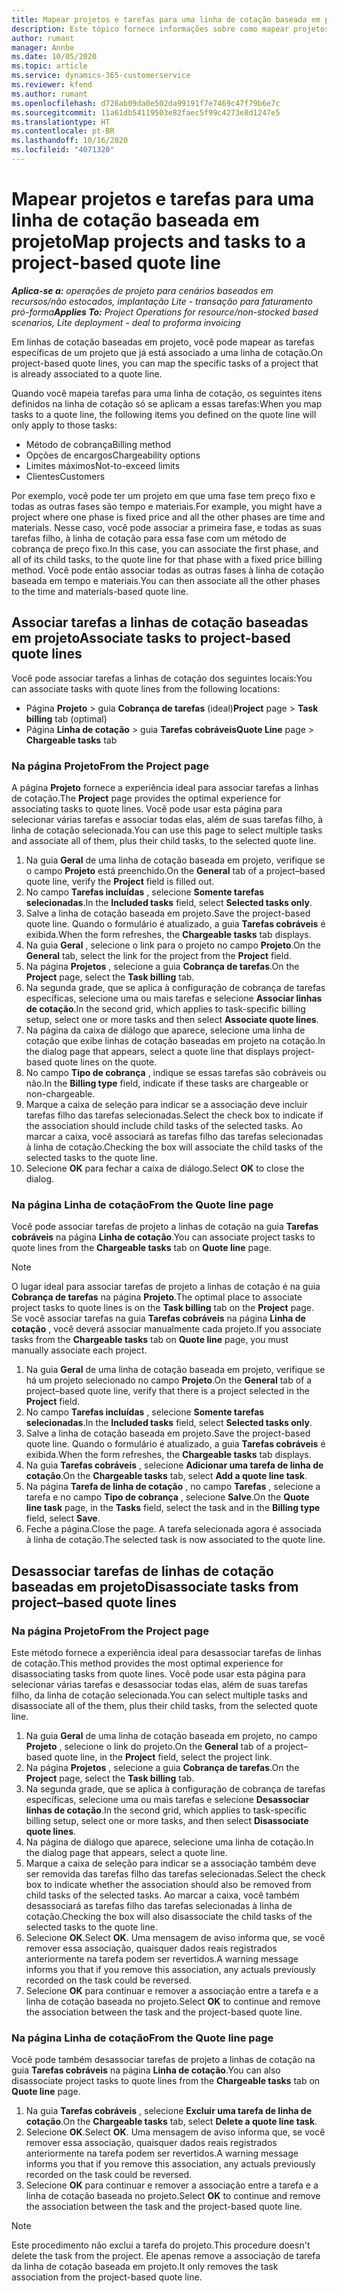 ```yaml
---
title: Mapear projetos e tarefas para uma linha de cotação baseada em projeto
description: Este tópico fornece informações sobre como mapear projetos e tarefas para uma linha de tarefa baseada em projeto.
author: rumant
manager: Annbe
ms.date: 10/05/2020
ms.topic: article
ms.service: dynamics-365-customerservice
ms.reviewer: kfend
ms.author: rumant
ms.openlocfilehash: d726ab09da0e502da99191f7e7469c47f79b6e7c
ms.sourcegitcommit: 11a61db54119503e82faec5f99c4273e8d1247e5
ms.translationtype: HT
ms.contentlocale: pt-BR
ms.lasthandoff: 10/16/2020
ms.locfileid: "4071320"
---
```

# <a name="map-projects-and-tasks-to-a-project-based-quote-line"></a><span data-ttu-id="82f60-103">Mapear projetos e tarefas para uma linha de cotação baseada em projeto</span><span class="sxs-lookup"><span data-stu-id="82f60-103">Map projects and tasks to a project-based quote line</span></span>

<span data-ttu-id="82f60-104">_**Aplica-se a:** operações de projeto para cenários baseados em recursos/não estocados, implantação Lite - transação para faturamento pró-forma_</span><span class="sxs-lookup"><span data-stu-id="82f60-104">_**Applies To:** Project Operations for resource/non-stocked based scenarios, Lite deployment - deal to proforma invoicing_</span></span>

<span data-ttu-id="82f60-105">Em linhas de cotação baseadas em projeto, você pode mapear as tarefas específicas de um projeto que já está associado a uma linha de cotação.</span><span class="sxs-lookup"><span data-stu-id="82f60-105">On project-based quote lines, you can map the specific tasks of a project that is already associated to a quote line.</span></span>

<span data-ttu-id="82f60-106">Quando você mapeia tarefas para uma linha de cotação, os seguintes itens definidos na linha de cotação só se aplicam a essas tarefas:</span><span class="sxs-lookup"><span data-stu-id="82f60-106">When you map tasks to a quote line, the following items you defined on the quote line will only apply to those tasks:</span></span>

- <span data-ttu-id="82f60-107">Método de cobrança</span><span class="sxs-lookup"><span data-stu-id="82f60-107">Billing method</span></span>
- <span data-ttu-id="82f60-108">Opções de encargos</span><span class="sxs-lookup"><span data-stu-id="82f60-108">Chargeability options</span></span>
- <span data-ttu-id="82f60-109">Limites máximos</span><span class="sxs-lookup"><span data-stu-id="82f60-109">Not-to-exceed limits</span></span>
- <span data-ttu-id="82f60-110">Clientes</span><span class="sxs-lookup"><span data-stu-id="82f60-110">Customers</span></span>

<span data-ttu-id="82f60-111">Por exemplo, você pode ter um projeto em que uma fase tem preço fixo e todas as outras fases são tempo e materiais.</span><span class="sxs-lookup"><span data-stu-id="82f60-111">For example, you might have a project where one phase is fixed price and all the other phases are time and materials.</span></span> <span data-ttu-id="82f60-112">Nesse caso, você pode associar a primeira fase, e todas as suas tarefas filho, à linha de cotação para essa fase com um método de cobrança de preço fixo.</span><span class="sxs-lookup"><span data-stu-id="82f60-112">In this case, you can associate the first phase, and all of its child tasks, to the quote line for that phase with a fixed price billing method.</span></span> <span data-ttu-id="82f60-113">Você pode então associar todas as outras fases à linha de cotação baseada em tempo e materiais.</span><span class="sxs-lookup"><span data-stu-id="82f60-113">You can then associate all the other phases to the time and materials-based quote line.</span></span>

## <a name="associate-tasks-to-project-based-quote-lines"></a><span data-ttu-id="82f60-114">Associar tarefas a linhas de cotação baseadas em projeto</span><span class="sxs-lookup"><span data-stu-id="82f60-114">Associate tasks to project-based quote lines</span></span>

<span data-ttu-id="82f60-115">Você pode associar tarefas a linhas de cotação dos seguintes locais:</span><span class="sxs-lookup"><span data-stu-id="82f60-115">You can associate tasks with quote lines from the following locations:</span></span>

- <span data-ttu-id="82f60-116">Página **Projeto** > guia **Cobrança de tarefas** (ideal)</span><span class="sxs-lookup"><span data-stu-id="82f60-116">**Project** page > **Task billing** tab (optimal)</span></span>
- <span data-ttu-id="82f60-117">Página **Linha de cotação** > guia **Tarefas cobráveis**</span><span class="sxs-lookup"><span data-stu-id="82f60-117">**Quote Line** page > **Chargeable tasks** tab</span></span> 

### <a name="from-the-project-page"></a><span data-ttu-id="82f60-118">Na página Projeto</span><span class="sxs-lookup"><span data-stu-id="82f60-118">From the Project page</span></span>

<span data-ttu-id="82f60-119">A página **Projeto** fornece a experiência ideal para associar tarefas a linhas de cotação.</span><span class="sxs-lookup"><span data-stu-id="82f60-119">The **Project** page provides the optimal experience for associating tasks to quote lines.</span></span> <span data-ttu-id="82f60-120">Você pode usar esta página para selecionar várias tarefas e associar todas elas, além de suas tarefas filho, à linha de cotação selecionada.</span><span class="sxs-lookup"><span data-stu-id="82f60-120">You can use this page to select multiple tasks and associate all of them, plus their child tasks, to the selected quote line.</span></span>

1. <span data-ttu-id="82f60-121">Na guia **Geral** de uma linha de cotação baseada em projeto, verifique se o campo **Projeto** está preenchido.</span><span class="sxs-lookup"><span data-stu-id="82f60-121">On the **General** tab of a project–based quote line, verify the **Project** field is filled out.</span></span>
2. <span data-ttu-id="82f60-122">No campo **Tarefas incluídas** , selecione **Somente tarefas selecionadas**.</span><span class="sxs-lookup"><span data-stu-id="82f60-122">In the **Included tasks** field, select **Selected tasks only**.</span></span>
3. <span data-ttu-id="82f60-123">Salve a linha de cotação baseada em projeto.</span><span class="sxs-lookup"><span data-stu-id="82f60-123">Save the project-based quote line.</span></span> <span data-ttu-id="82f60-124">Quando o formulário é atualizado, a guia **Tarefas cobráveis** é exibida.</span><span class="sxs-lookup"><span data-stu-id="82f60-124">When the form refreshes, the **Chargeable tasks** tab displays.</span></span>
4. <span data-ttu-id="82f60-125">Na guia **Geral** , selecione o link para o projeto no campo **Projeto**.</span><span class="sxs-lookup"><span data-stu-id="82f60-125">On the **General** tab, select the link for the project from the **Project** field.</span></span>
5. <span data-ttu-id="82f60-126">Na página **Projetos** , selecione a guia **Cobrança de tarefas**.</span><span class="sxs-lookup"><span data-stu-id="82f60-126">On the **Project** page, select the **Task billing** tab.</span></span>
6. <span data-ttu-id="82f60-127">Na segunda grade, que se aplica à configuração de cobrança de tarefas específicas, selecione uma ou mais tarefas e selecione **Associar linhas de cotação**.</span><span class="sxs-lookup"><span data-stu-id="82f60-127">In the second grid, which applies to task-specific billing setup, select one or more tasks and then select **Associate quote lines**.</span></span>
7. <span data-ttu-id="82f60-128">Na página da caixa de diálogo que aparece, selecione uma linha de cotação que exibe linhas de cotação baseadas em projeto na cotação.</span><span class="sxs-lookup"><span data-stu-id="82f60-128">In the dialog page that appears, select a quote line that displays project-based quote lines on the quote.</span></span>
8. <span data-ttu-id="82f60-129">No campo **Tipo de cobrança** , indique se essas tarefas são cobráveis ou não.</span><span class="sxs-lookup"><span data-stu-id="82f60-129">In the **Billing type** field, indicate if these tasks are chargeable or non-chargeable.</span></span>
9. <span data-ttu-id="82f60-130">Marque a caixa de seleção para indicar se a associação deve incluir tarefas filho das tarefas selecionadas.</span><span class="sxs-lookup"><span data-stu-id="82f60-130">Select the check box to indicate if the association should include child tasks of the selected tasks.</span></span> <span data-ttu-id="82f60-131">Ao marcar a caixa, você associará as tarefas filho das tarefas selecionadas à linha de cotação.</span><span class="sxs-lookup"><span data-stu-id="82f60-131">Checking the box will associate the child tasks of the selected tasks to the quote line.</span></span>
10. <span data-ttu-id="82f60-132">Selecione **OK** para fechar a caixa de diálogo.</span><span class="sxs-lookup"><span data-stu-id="82f60-132">Select **OK** to close the dialog.</span></span>

### <a name="from-the-quote-line-page"></a><span data-ttu-id="82f60-133">Na página Linha de cotação</span><span class="sxs-lookup"><span data-stu-id="82f60-133">From the Quote line page</span></span>

<span data-ttu-id="82f60-134">Você pode associar tarefas de projeto a linhas de cotação na guia **Tarefas cobráveis** na página **Linha de cotação**.</span><span class="sxs-lookup"><span data-stu-id="82f60-134">You can associate project tasks to quote lines from the **Chargeable tasks** tab on **Quote line** page.</span></span>

>[!NOTE]
><span data-ttu-id="82f60-135">O lugar ideal para associar tarefas de projeto a linhas de cotação é na guia **Cobrança de tarefas** na página **Projeto**.</span><span class="sxs-lookup"><span data-stu-id="82f60-135">The optimal place to associate project tasks to quote lines is on the **Task billing** tab on the **Project** page.</span></span> <span data-ttu-id="82f60-136">Se você associar tarefas na guia **Tarefas cobráveis** na página **Linha de cotação** , você deverá associar manualmente cada projeto.</span><span class="sxs-lookup"><span data-stu-id="82f60-136">If you associate tasks from the **Chargeable tasks** tab on **Quote line** page, you must manually associate each project.</span></span>

1. <span data-ttu-id="82f60-137">Na guia **Geral** de uma linha de cotação baseada em projeto, verifique se há um projeto selecionado no campo **Projeto**.</span><span class="sxs-lookup"><span data-stu-id="82f60-137">On the **General** tab of a project–based quote line, verify that there is a project selected in the **Project** field.</span></span>
2. <span data-ttu-id="82f60-138">No campo **Tarefas incluídas** , selecione **Somente tarefas selecionadas**.</span><span class="sxs-lookup"><span data-stu-id="82f60-138">In the **Included tasks** field, select **Selected tasks only**.</span></span>
3. <span data-ttu-id="82f60-139">Salve a linha de cotação baseada em projeto.</span><span class="sxs-lookup"><span data-stu-id="82f60-139">Save the project-based quote line.</span></span> <span data-ttu-id="82f60-140">Quando o formulário é atualizado, a guia **Tarefas cobráveis** é exibida.</span><span class="sxs-lookup"><span data-stu-id="82f60-140">When the form refreshes, the **Chargeable tasks** tab displays.</span></span>
4. <span data-ttu-id="82f60-141">Na guia **Tarefas cobráveis** , selecione **Adicionar uma tarefa de linha de cotação**.</span><span class="sxs-lookup"><span data-stu-id="82f60-141">On the **Chargeable tasks** tab, select **Add a quote line task**.</span></span>
5. <span data-ttu-id="82f60-142">Na página **Tarefa de linha de cotação** , no campo **Tarefas** , selecione a tarefa e no campo **Tipo de cobrança** , selecione **Salve**.</span><span class="sxs-lookup"><span data-stu-id="82f60-142">On the **Quote line task** page, in the **Tasks** field, select the task and in the **Billing type** field, select **Save**.</span></span> 
6. <span data-ttu-id="82f60-143">Feche a página.</span><span class="sxs-lookup"><span data-stu-id="82f60-143">Close the page.</span></span> <span data-ttu-id="82f60-144">A tarefa selecionada agora é associada à linha de cotação.</span><span class="sxs-lookup"><span data-stu-id="82f60-144">The selected task is now associated to the quote line.</span></span>

## <a name="disassociate-tasks-from-projectbased-quote-lines"></a><span data-ttu-id="82f60-145">Desassociar tarefas de linhas de cotação baseadas em projeto</span><span class="sxs-lookup"><span data-stu-id="82f60-145">Disassociate tasks from project–based quote lines</span></span>

### <a name="from-the-project-page"></a><span data-ttu-id="82f60-146">Na página Projeto</span><span class="sxs-lookup"><span data-stu-id="82f60-146">From the Project page</span></span>

<span data-ttu-id="82f60-147">Este método fornece a experiência ideal para desassociar tarefas de linhas de cotação.</span><span class="sxs-lookup"><span data-stu-id="82f60-147">This method provides the most optimal experience for disassociating tasks from quote lines.</span></span> <span data-ttu-id="82f60-148">Você pode usar esta página para selecionar várias tarefas e desassociar todas elas, além de suas tarefas filho, da linha de cotação selecionada.</span><span class="sxs-lookup"><span data-stu-id="82f60-148">You can select multiple tasks and disassociate all of the them, plus their child tasks, from the selected quote line.</span></span>

1. <span data-ttu-id="82f60-149">Na guia **Geral** de uma linha de cotação baseada em projeto, no campo **Projeto** , selecione o link do projeto.</span><span class="sxs-lookup"><span data-stu-id="82f60-149">On the **General** tab of a project–based quote line, in the **Project** field, select the project link.</span></span>
2. <span data-ttu-id="82f60-150">Na página **Projetos** , selecione a guia **Cobrança de tarefas**.</span><span class="sxs-lookup"><span data-stu-id="82f60-150">On the **Project** page, select the **Task billing** tab.</span></span>
3. <span data-ttu-id="82f60-151">Na segunda grade, que se aplica à configuração de cobrança de tarefas específicas, selecione uma ou mais tarefas e selecione **Desassociar linhas de cotação**.</span><span class="sxs-lookup"><span data-stu-id="82f60-151">In the second grid, which applies to task-specific billing setup, select one or more tasks, and then select **Disassociate quote lines**.</span></span>
4. <span data-ttu-id="82f60-152">Na página de diálogo que aparece, selecione uma linha de cotação.</span><span class="sxs-lookup"><span data-stu-id="82f60-152">In the dialog page that appears, select a quote line.</span></span>
5. <span data-ttu-id="82f60-153">Marque a caixa de seleção para indicar se a associação também deve ser removida das tarefas filho das tarefas selecionadas.</span><span class="sxs-lookup"><span data-stu-id="82f60-153">Select the check box to indicate whether the association should also be removed from child tasks of the selected tasks.</span></span> <span data-ttu-id="82f60-154">Ao marcar a caixa, você também desassociará as tarefas filho das tarefas selecionadas à linha de cotação.</span><span class="sxs-lookup"><span data-stu-id="82f60-154">Checking the box will also disassociate the child tasks of the selected tasks to the quote line.</span></span>
6. <span data-ttu-id="82f60-155">Selecione **OK**.</span><span class="sxs-lookup"><span data-stu-id="82f60-155">Select **OK**.</span></span> <span data-ttu-id="82f60-156">Uma mensagem de aviso informa que, se você remover essa associação, quaisquer dados reais registrados anteriormente na tarefa podem ser revertidos.</span><span class="sxs-lookup"><span data-stu-id="82f60-156">A warning message informs you that if you remove this association, any actuals previously recorded on the task could be reversed.</span></span> 
7. <span data-ttu-id="82f60-157">Selecione **OK** para continuar e remover a associação entre a tarefa e a linha de cotação baseada no projeto.</span><span class="sxs-lookup"><span data-stu-id="82f60-157">Select **OK** to continue and remove the association between the task and the project-based quote line.</span></span>

### <a name="from-the-quote-line-page"></a><span data-ttu-id="82f60-158">Na página Linha de cotação</span><span class="sxs-lookup"><span data-stu-id="82f60-158">From the Quote line page</span></span>

<span data-ttu-id="82f60-159">Você pode também desassociar tarefas de projeto a linhas de cotação na guia **Tarefas cobráveis** na página **Linha de cotação**.</span><span class="sxs-lookup"><span data-stu-id="82f60-159">You can also disassociate project tasks to quote lines from the **Chargeable tasks** tab on **Quote line** page.</span></span>

1. <span data-ttu-id="82f60-160">Na guia **Tarefas cobráveis** , selecione **Excluir uma tarefa de linha de cotação**.</span><span class="sxs-lookup"><span data-stu-id="82f60-160">On the **Chargeable tasks** tab, select **Delete a quote line task**.</span></span>
2. <span data-ttu-id="82f60-161">Selecione **OK**.</span><span class="sxs-lookup"><span data-stu-id="82f60-161">Select **OK**.</span></span> <span data-ttu-id="82f60-162">Uma mensagem de aviso informa que, se você remover essa associação, quaisquer dados reais registrados anteriormente na tarefa podem ser revertidos.</span><span class="sxs-lookup"><span data-stu-id="82f60-162">A warning message informs you that if you remove this association, any actuals previously recorded on the task could be reversed.</span></span> 
3. <span data-ttu-id="82f60-163">Selecione **OK** para continuar e remover a associação entre a tarefa e a linha de cotação baseada no projeto.</span><span class="sxs-lookup"><span data-stu-id="82f60-163">Select **OK** to continue and remove the association between the task and the project-based quote line.</span></span>

>[!NOTE]
> <span data-ttu-id="82f60-164">Este procedimento não exclui a tarefa do projeto.</span><span class="sxs-lookup"><span data-stu-id="82f60-164">This procedure doesn't delete the task from the project.</span></span> <span data-ttu-id="82f60-165">Ele apenas remove a associação de tarefa da linha de cotação baseada em projeto.</span><span class="sxs-lookup"><span data-stu-id="82f60-165">It only removes the task association from the project-based quote line.</span></span>

